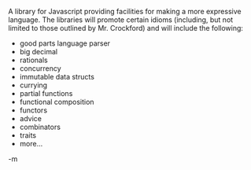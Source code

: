 A library for Javascript providing facilities for making a more expressive language.  The libraries will promote certain idioms (including, but not limited to those outlined by Mr. Crockford) and will include the following:

+  good parts language parser
+  big decimal
+  rationals
+  concurrency
+  immutable data structs
+  currying 
+  partial functions
+  functional composition 
+  functors
+  advice 
+  combinators
+  traits
+  more...

    

-m
